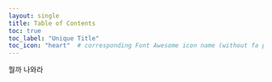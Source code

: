 ```yaml
---
layout: single
title: Table of Contents
toc: true
toc_label: "Unique Title"
toc_icon: "heart"  # corresponding Font Awesome icon name (without fa prefix)
---
```


뭘까 나와라
